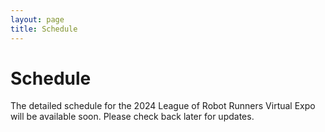 ```yaml
---
layout: page
title: Schedule
---
```


# Schedule

The detailed schedule for the 2024 League of Robot Runners Virtual Expo will be available soon. Please check back later for updates.